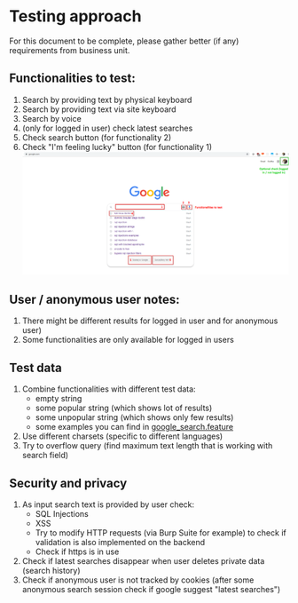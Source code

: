 # Testing approach
For this document to be complete, please gather better (if any) requirements from business unit.

## Functionalities to test:
1. Search by providing text by physical keyboard
2. Search by providing text via site keyboard
3. Search by voice
4. (only for logged in user) check latest searches
5. Check search button (for functionality 2)
6. Check "I'm feeling lucky" button (for functionality 1)
![Testing approach for google.com search engine](https://github.com/misiekofski/selenpy/blob/master/approach/test-approach.png)


## User / anonymous user notes:
1. There might be different results for logged in user and for anonymous user)
2. Some functionalities are only available for logged in users


## Test data
1. Combine functionalities with different test data:
   * empty string
   * some popular string (which shows lot of results)
   * some unpopular string (which shows only few results)
   * some examples you can find in [google_search.feature](https://github.com/misiekofski/selenpy/blob/master/features/google_search.feature)
2. Use different charsets (specific to different languages)
3. Try to overflow query (find maximum text length that is working with search field)

## Security and privacy
1. As input search text is provided by user check:
   * SQL Injections
   * XSS
   * Try to modify HTTP requests (via Burp Suite for example) to check if validation is also implemented on the backend
   * Check if https is in use
2. Check if latest searches disappear when user deletes private data (search history)
3. Check if anonymous user is not tracked by cookies (after some anonymous search session check if google suggest "latest searches")